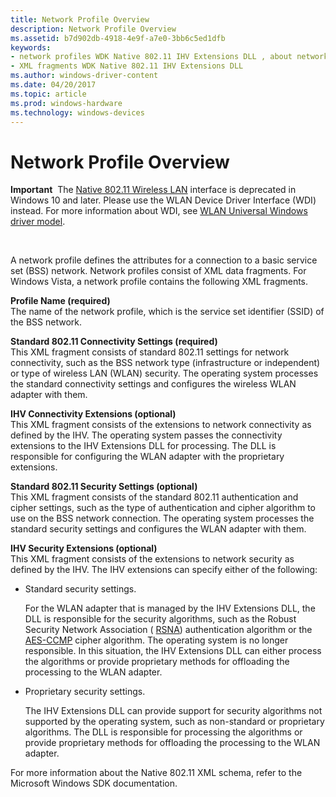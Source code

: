 ```yaml
---
title: Network Profile Overview
description: Network Profile Overview
ms.assetid: b7d902db-4918-4e9f-a7e0-3bb6c5ed1dfb
keywords:
- network profiles WDK Native 802.11 IHV Extensions DLL , about network profiles
- XML fragments WDK Native 802.11 IHV Extensions DLL
ms.author: windows-driver-content
ms.date: 04/20/2017
ms.topic: article
ms.prod: windows-hardware
ms.technology: windows-devices
---
```


# Network Profile Overview


**Important**  The [Native 802.11 Wireless LAN](native-802-11-wireless-lan4.md) interface is deprecated in Windows 10 and later. Please use the WLAN Device Driver Interface (WDI) instead. For more information about WDI, see [WLAN Universal Windows driver model](wifi-universal-driver-model.md).

 

A network profile defines the attributes for a connection to a basic service set (BSS) network. Network profiles consist of XML data fragments. For Windows Vista, a network profile contains the following XML fragments.

<a href="" id="profile-name--required-"></a>**Profile Name (required)**  
The name of the network profile, which is the service set identifier (SSID) of the BSS network.

<a href="" id="standard-802-11-connectivity-settings--required-"></a>**Standard 802.11 Connectivity Settings (required)**  
This XML fragment consists of standard 802.11 settings for network connectivity, such as the BSS network type (infrastructure or independent) or type of wireless LAN (WLAN) security. The operating system processes the standard connectivity settings and configures the wireless WLAN adapter with them.

<a href="" id="ihv-connectivity-extensions--optional-"></a>**IHV Connectivity Extensions (optional)**  
This XML fragment consists of the extensions to network connectivity as defined by the IHV. The operating system passes the connectivity extensions to the IHV Extensions DLL for processing. The DLL is responsible for configuring the WLAN adapter with the proprietary extensions.

<a href="" id="standard-802-11-security-settings--optional-"></a>**Standard 802.11 Security Settings (optional)**  
This XML fragment consists of the standard 802.11 authentication and cipher settings, such as the type of authentication and cipher algorithm to use on the BSS network connection. The operating system processes the standard security settings and configures the WLAN adapter with them.

<a href="" id="ihv-security-extensions--optional-"></a>**IHV Security Extensions (optional)**  
This XML fragment consists of the extensions to network security as defined by the IHV. The IHV extensions can specify either of the following:

-   Standard security settings.

    For the WLAN adapter that is managed by the IHV Extensions DLL, the DLL is responsible for the security algorithms, such as the Robust Security Network Association ( [RSNA](rsna.md)) authentication algorithm or the [AES-CCMP](aes-ccmp.md) cipher algorithm. The operating system is no longer responsible. In this situation, the IHV Extensions DLL can either process the algorithms or provide proprietary methods for offloading the processing to the WLAN adapter.

-   Proprietary security settings.

    The IHV Extensions DLL can provide support for security algorithms not supported by the operating system, such as non-standard or proprietary algorithms. The DLL is responsible for processing the algorithms or provide proprietary methods for offloading the processing to the WLAN adapter.

For more information about the Native 802.11 XML schema, refer to the Microsoft Windows SDK documentation.

 

 





